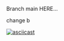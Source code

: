 Branch main HERE...

change b

[![asciicast](https://asciinema.org/a/EfoNLJ0wEzcada5VBGMAapU0q.svg)](https://asciinema.org/a/EfoNLJ0wEzcada5VBGMAapU0q)
